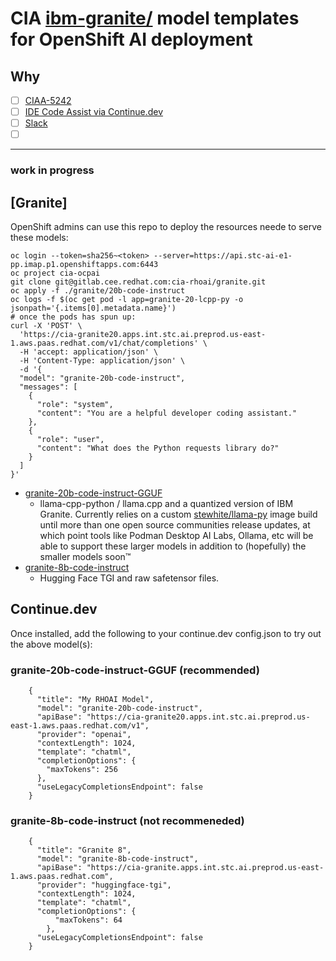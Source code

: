 # CIA [ibm-granite/](https://huggingface.co/ibm-granite) model templates for OpenShift AI deployment

## Why

- [ ] [CIAA-5242](https://issues.redhat.com/browse/CIAA-5242)
- [ ] [IDE Code Assist via Continue.dev](https://docs.continue.dev/how-to-use-continue)
- [ ] [Slack](https://app.slack.com/client/E030G10V24F/C072KLWKXT8)
- [ ] []()

***
### work in progress
## [Granite]
OpenShift admins can use this repo to deploy the resources neede to serve these models:
```
oc login --token=sha256~<token> --server=https://api.stc-ai-e1-pp.imap.p1.openshiftapps.com:6443
oc project cia-ocpai
git clone git@gitlab.cee.redhat.com:cia-rhoai/granite.git
oc apply -f ./granite/20b-code-instruct
oc logs -f $(oc get pod -l app=granite-20-lcpp-py -o jsonpath='{.items[0].metadata.name}')
# once the pods has spun up:
curl -X 'POST' \
  'https://cia-granite20.apps.int.stc.ai.preprod.us-east-1.aws.paas.redhat.com/v1/chat/completions' \
  -H 'accept: application/json' \
  -H 'Content-Type: application/json' \
  -d '{
  "model": "granite-20b-code-instruct",
  "messages": [
    {
      "role": "system",
      "content": "You are a helpful developer coding assistant."
    },
    {
      "role": "user",
      "content": "What does the Python requests library do?"
    }
  ]
}'
```

- [granite-20b-code-instruct-GGUF](https://huggingface.co/ibm-granite/granite-20b-code-instruct-GGUF)
   - llama-cpp-python / llama.cpp and a quantized version of IBM Granite. Currently relies on a custom [stewhite/llama-py](https://quay.io/stewhite/llama-py) image build until more than one open source communities release updates, at which point tools like Podman Desktop AI Labs, Ollama, etc will be able to support these larger models in addition to (hopefully) the smaller models soon™️
- [granite-8b-code-instruct](https://huggingface.co/ibm-granite/granite-8b-code-instruct)
   - Hugging Face TGI and raw safetensor files.
## Continue.dev
Once installed, add the following to your continue.dev config.json to try out the above model(s):
### granite-20b-code-instruct-GGUF (recommended)
```
    {
      "title": "My RHOAI Model",
      "model": "granite-20b-code-instruct",
      "apiBase": "https://cia-granite20.apps.int.stc.ai.preprod.us-east-1.aws.paas.redhat.com/v1",
      "provider": "openai",
      "contextLength": 1024,
      "template": "chatml",
      "completionOptions": {
        "maxTokens": 256
      },
      "useLegacyCompletionsEndpoint": false
    }
```
   
### granite-8b-code-instruct (not recommeneded)
```
    {
      "title": "Granite 8",
      "model": "granite-8b-code-instruct",
      "apiBase": "https://cia-granite.apps.int.stc.ai.preprod.us-east-1.aws.paas.redhat.com",
      "provider": "huggingface-tgi",
      "contextLength": 1024,
      "template": "chatml",
      "completionOptions": {
          "maxTokens": 64
        },
      "useLegacyCompletionsEndpoint": false
    }
```
